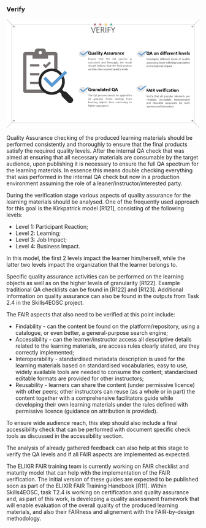 ### Verify

![Fig. 14 - Main goals of the verify stage](./attachments/verify.png)

Quality Assurance checking of the produced learning materials should be performed consistently and thoroughly to ensure that the final products satisfy the required quality levels. After the internal QA check that was aimed at ensuring that all necessary materials are consumable by the target audience, upon publishing it is necessary to ensure the full QA spectrum for the learning materials. In essence this means double checking everything that was performed in the internal QA check but now in a production environment assuming the role of a leaner/instructor/interested party.

During the verification stage various aspects of quality assurance for the learning materials should be analysed. One of the frequently used approach for this goal is the Kirkpatrick model [R121], consisting of the following levels:

- Level 1: Participant Reaction;
- Level 2: Learning;
- Level 3: Job Impact;
- Level 4: Business Impact.

In this model, the first 2 levels impact the learner him/herself, while the latter two levels impact the organization that the learner belongs to. 

Specific quality assurance activities can be performed on the learning objects as well as on the higher levels of granularity [R122]. Example traditional QA checklists can be found in [R122] and [R123]. Additional information on quality assurance can also be found in the outputs from Task 2.4 in the Skills4EOSC project.

The FAIR aspects that also need to be verified at this point include:

- Findability - can the content be found on the platform/repository, using a catalogue, or even better, a general-purpose search engine;
- Accessibility - can the learner/instructor access all descriptive details related to the learning materials, are access rules clearly stated, are they correctly implemented;
- Interoperability - standardised metadata description is used for the learning materials based on standardised vocabularies; easy to use, widely available tools are needed to consume the content; standardised editable formats are provided for other instructors;
- Reusability - learners can share the content (under permissive licence) with other peers; other instructors can reuse (as a whole or in part) the content together with a comprehensive facilitators guide while developing their own learning materials under the rules defined with permissive licence (guidance on attribution is provided).

To ensure wide audience reach, this step should also include a final accessibility check that can be performed with document specific check tools as discussed in the accessibility section.

The analysis of already gathered feedback can also help at this stage to verify the QA levels and if all FAIR aspects are implemented as expected.

The ELIXIR FAIR training team is currently working on FAIR checklist and maturity model that can help with the implementation of the FAIR verification. The initial version of these guides are expected to be published soon as part of the ELIXIR FAIR Training Handbook [R11].
Within Skills4EOSC, task T2.4 is working on certification and quality assurance and, as part of this work, is developing a quality assessment framework that will enable evaluation of the overall quality of the produced learning materials, and also their FAIRness and alignement with the FAIR-by-design methodology.
